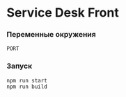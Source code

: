 # Service Desk Front

### Переменные окружения
```
PORT
```

### Запуск
```
npm run start
npm run build
```